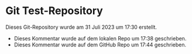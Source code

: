 # Git Test-Repository

Dieses Git-Repository wurde am 31 Juli 2023 um 17:30 erstellt.

- Dieses Kommentar wurde auf dem lokalen Repo um 17:38 geschrieben.
- Dieses Kommentar wurde auf dem GitHub Repo um 17:44 geschrieben.

